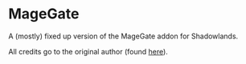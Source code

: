 # MageGate
A (mostly) fixed up version of the MageGate addon for Shadowlands.

All credits go to the original author (found [here](https://www.curseforge.com/wow/addons/mage-gate)).
